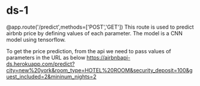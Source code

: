# ds-1
@app.route('/predict',methods=['POST','GET']) This route is used to predict airbnb price by defining values of each parameter. The model is a CNN model using tensorflow.






To get the price prediction, from the api we need to pass values of parameters in the URL as below
https://airbnbapi-ds.herokuapp.com/predict?city=new%20york&room_type=HOTEL%20ROOM&security_deposit=100&guest_included=2&mininum_nights=2
